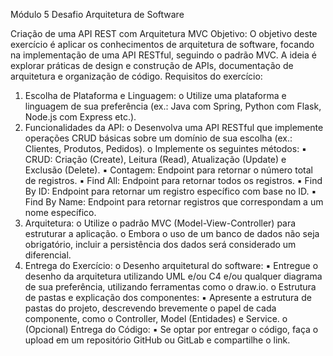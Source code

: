 Módulo 5 Desafio Arquitetura de Software

Criação de uma API REST com Arquitetura MVC
Objetivo:
O objetivo deste exercício é aplicar os conhecimentos de arquitetura de software,
focando na implementação de uma API RESTful, seguindo o padrão MVC. A ideia
é explorar práticas de design e construção de APIs, documentação de arquitetura
e organização de código.
Requisitos do exercício:
1. Escolha de Plataforma e Linguagem:
o Utilize uma plataforma e linguagem de sua preferência (ex.: Java com
Spring, Python com Flask, Node.js com Express etc.).
2. Funcionalidades da API:
o Desenvolva uma API RESTful que implemente operações CRUD básicas
sobre um domínio de sua escolha (ex.: Clientes, Produtos, Pedidos).
o Implemente os seguintes métodos:
▪ CRUD: Criação (Create), Leitura (Read), Atualização (Update) e Exclusão
(Delete).
▪ Contagem: Endpoint para retornar o número total de registros.
▪ Find All: Endpoint para retornar todos os registros.
▪ Find By ID: Endpoint para retornar um registro específico com base no
ID.
▪ Find By Name: Endpoint para retornar registros que correspondam a
um nome específico.
3. Arquitetura:
o Utilize o padrão MVC (Model-View-Controller) para estruturar a aplicação.
o Embora o uso de um banco de dados não seja obrigatório, incluir a
persistência dos dados será considerado um diferencial.
4. Entrega do Exercício:
o Desenho arquitetural do software:
▪ Entregue o desenho da arquitetura utilizando UML e/ou C4 e/ou
qualquer diagrama de sua preferência, utilizando ferramentas como o
draw.io.
o Estrutura de pastas e explicação dos componentes:
▪ Apresente a estrutura de pastas do projeto, descrevendo brevemente o
papel de cada componente, como o Controller, Model (Entidades) e
Service.
o (Opcional) Entrega do Código:
▪ Se optar por entregar o código, faça o upload em um repositório GitHub
ou GitLab e compartilhe o link.
